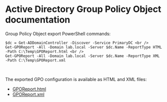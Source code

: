 # Active Directory Group Policy Object documentation

Group Policy Object export PowerShell commands:

```
$dc = Get-ADDomainController -Discover -Service PrimaryDC <br />
Get-GPOReport -All -Domain lab.local -Server $dc.Name -ReportType HTML -Path C:\Temp\GPOReport.html <br />
Get-GPOReport -All -Domain lab.local -Server $dc.Name -ReportType XML -Path C:\Temp\GPOReport.xml
```

<br />

The exported GPO configuration is available as HTML and XML files:

- [GPOReport.html](GPOReport.html) <br />
- [GPOReport.xml](GPOReport.xml)
